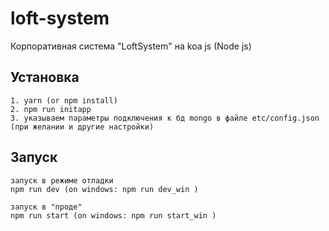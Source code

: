# loft-system
Корпоративная система "LoftSystem" на koa js (Node js)

## Установка
```
1. yarn (or npm install)
2. npm run initapp
3. указываем параметры подключения к бд mongo в файле etc/config.json
(при желании и другие настройки)
```

## Запуск
```
запуск в режиме отладки
npm run dev (on windows: npm run dev_win )

запуск в "проде"
npm run start (on windows: npm run start_win )
```

